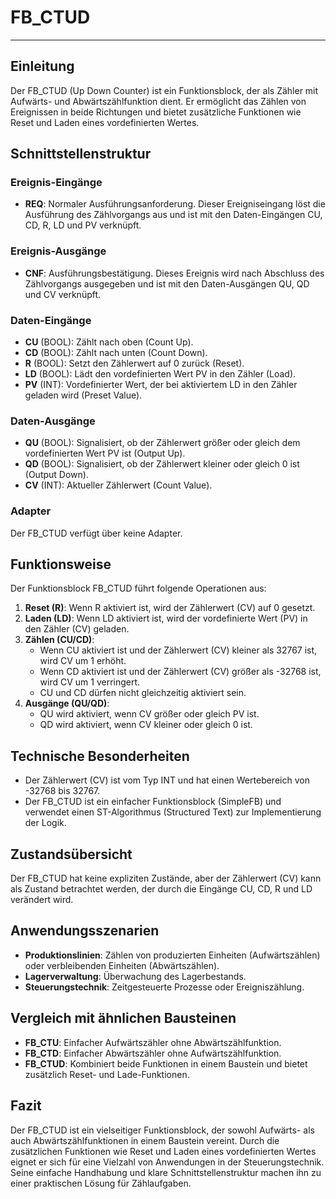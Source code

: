 # FB_CTUD

* * * * * * * * * *
## Einleitung
Der FB_CTUD (Up Down Counter) ist ein Funktionsblock, der als Zähler mit Aufwärts- und Abwärtszählfunktion dient. Er ermöglicht das Zählen von Ereignissen in beide Richtungen und bietet zusätzliche Funktionen wie Reset und Laden eines vordefinierten Wertes.

## Schnittstellenstruktur

### **Ereignis-Eingänge**
- **REQ**: Normaler Ausführungsanforderung. Dieser Ereigniseingang löst die Ausführung des Zählvorgangs aus und ist mit den Daten-Eingängen CU, CD, R, LD und PV verknüpft.

### **Ereignis-Ausgänge**
- **CNF**: Ausführungsbestätigung. Dieses Ereignis wird nach Abschluss des Zählvorgangs ausgegeben und ist mit den Daten-Ausgängen QU, QD und CV verknüpft.

### **Daten-Eingänge**
- **CU** (BOOL): Zählt nach oben (Count Up).
- **CD** (BOOL): Zählt nach unten (Count Down).
- **R** (BOOL): Setzt den Zählerwert auf 0 zurück (Reset).
- **LD** (BOOL): Lädt den vordefinierten Wert PV in den Zähler (Load).
- **PV** (INT): Vordefinierter Wert, der bei aktiviertem LD in den Zähler geladen wird (Preset Value).

### **Daten-Ausgänge**
- **QU** (BOOL): Signalisiert, ob der Zählerwert größer oder gleich dem vordefinierten Wert PV ist (Output Up).
- **QD** (BOOL): Signalisiert, ob der Zählerwert kleiner oder gleich 0 ist (Output Down).
- **CV** (INT): Aktueller Zählerwert (Count Value).

### **Adapter**
Der FB_CTUD verfügt über keine Adapter.

## Funktionsweise
Der Funktionsblock FB_CTUD führt folgende Operationen aus:
1. **Reset (R)**: Wenn R aktiviert ist, wird der Zählerwert (CV) auf 0 gesetzt.
2. **Laden (LD)**: Wenn LD aktiviert ist, wird der vordefinierte Wert (PV) in den Zähler (CV) geladen.
3. **Zählen (CU/CD)**:
   - Wenn CU aktiviert ist und der Zählerwert (CV) kleiner als 32767 ist, wird CV um 1 erhöht.
   - Wenn CD aktiviert ist und der Zählerwert (CV) größer als -32768 ist, wird CV um 1 verringert.
   - CU und CD dürfen nicht gleichzeitig aktiviert sein.
4. **Ausgänge (QU/QD)**:
   - QU wird aktiviert, wenn CV größer oder gleich PV ist.
   - QD wird aktiviert, wenn CV kleiner oder gleich 0 ist.

## Technische Besonderheiten
- Der Zählerwert (CV) ist vom Typ INT und hat einen Wertebereich von -32768 bis 32767.
- Der FB_CTUD ist ein einfacher Funktionsblock (SimpleFB) und verwendet einen ST-Algorithmus (Structured Text) zur Implementierung der Logik.

## Zustandsübersicht
Der FB_CTUD hat keine expliziten Zustände, aber der Zählerwert (CV) kann als Zustand betrachtet werden, der durch die Eingänge CU, CD, R und LD verändert wird.

## Anwendungsszenarien
- **Produktionslinien**: Zählen von produzierten Einheiten (Aufwärtszählen) oder verbleibenden Einheiten (Abwärtszählen).
- **Lagerverwaltung**: Überwachung des Lagerbestands.
- **Steuerungstechnik**: Zeitgesteuerte Prozesse oder Ereigniszählung.

## Vergleich mit ähnlichen Bausteinen
- **FB_CTU**: Einfacher Aufwärtszähler ohne Abwärtszählfunktion.
- **FB_CTD**: Einfacher Abwärtszähler ohne Aufwärtszählfunktion.
- **FB_CTUD**: Kombiniert beide Funktionen in einem Baustein und bietet zusätzlich Reset- und Lade-Funktionen.

## Fazit
Der FB_CTUD ist ein vielseitiger Funktionsblock, der sowohl Aufwärts- als auch Abwärtszählfunktionen in einem Baustein vereint. Durch die zusätzlichen Funktionen wie Reset und Laden eines vordefinierten Wertes eignet er sich für eine Vielzahl von Anwendungen in der Steuerungstechnik. Seine einfache Handhabung und klare Schnittstellenstruktur machen ihn zu einer praktischen Lösung für Zählaufgaben.